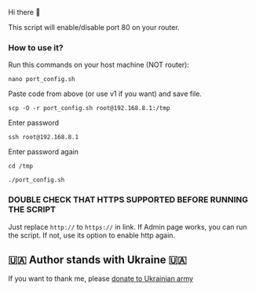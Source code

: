 Hi there 👋 

This script will enable/disable port 80 on your router.

### How to use it?
Run this commands on your host machine (NOT router):
```
nano port_config.sh
```
Paste code from above (or use v1 if you want) and save file.

```
scp -O -r port_config.sh root@192.168.8.1:/tmp
```
Enter password

```
ssh root@192.168.8.1
```

Enter password again

```
cd /tmp
```
```
./port_config.sh
```


### DOUBLE CHECK THAT HTTPS SUPPORTED BEFORE RUNNING THE SCRIPT
Just replace `http://` to `https://` in link. If Admin page works, you can run the script. If not, use its option to enable http again.

## 🇺🇦 Author stands with Ukraine 🇺🇦
If you want to thank me, please [donate to Ukrainian army](https://war.ukraine.ua)
